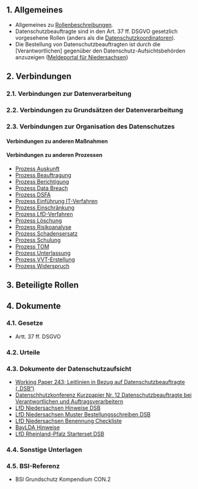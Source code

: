 ## 1. Allgemeines
- Allgemeines zu [Rollenbeschreibungen](../Organisation/Rollenbeschreibungen.md).
- Datenschutzbeauftragte sind in den Art. 37 ff. DSGVO gesetzlich vorgesehene Rollen (anders als die [Datenschutzkoordinatoren](../Organisation/Rolle-DSK.md)).
- Die Bestellung von Datenschutzbeauftragten ist durch die [Verantwortlichen] gegenüber den Datenschutz-Aufsichtsbehörden anzuzeigen ([Meldeportal für Niedersachsen](https://nds.dsb-meldung.de/))
## 2. Verbindungen
### 2.1. Verbindungen zur Datenverarbeitung
### 2.2. Verbindungen zu Grundsätzen der Datenverarbeitung
### 2.3. Verbindungen zur Organisation des Datenschutzes
#### Verbindungen zu anderen Maßnahmen
#### Verbindungen zu anderen Prozessen
- [Prozess Auskunft](../Organisation/Prozess-Auskunft.md)
- [Prozess Beauftragung](../Organisation/Prozess-Beauftragung.md)
- [Prozess Berichtigung](../Organisation/Prozess-Berichtigung.md)
- [Prozess Data Breach](../Organisation/Prozess-Data-Breach.md)
- [Prozess DSFA](../Organisation/Prozess-DSFA.md)
- [Prozess Einführung IT-Verfahren](../Organisation/Prozess-Einf%C3%BChrung-IT-Verfahren.md)
- [Prozess Einschränkung](../Organisation/Prozess-Einschraenkung.md)
- [Prozess LfD-Verfahren](../Organisation/Prozess-LfD-Verfahren.md)
- [Prozess Löschung](../Organisation/Prozess-Loeschung.md)
- [Prozess Risikoanalyse](../Organisation/Prozess-Risikoanalyse.md)
- [Prozess Schadensersatz](../Organisation/Prozess-Schadensersatz.md)
- [Prozess Schulung](../Organisation/Prozess-Schulung.md)
- [Prozess TOM](../Organisation/Prozess-TOM.md)
- [Prozess Unterlassung](../Organisation/Prozess-Unterlassung.md)
- [Prozess VVT-Erstellung](../Organisation/Prozess-VVT-Erstellung.md)
- [Prozess Widerspruch](../Organisation/Prozess-Widerspruch.md)
## 3. Beteiligte Rollen
## 4. Dokumente
### 4.1. Gesetze
- Artt. 37 ff. DSGVO
### 4.2. Urteile
### 4.3. Dokumente der Datenschutzaufsicht
- [Working Paper 243; Leitlinien in Bezug auf Datenschutzbeauftragte („DSB“)](https://www.datenschutzkonferenz-online.de/media/wp/20170405_wp243_rev01.pdf)
- [Datenschhutzkonferenz Kurzpapier Nr. 12
Datenschutzbeauftragte bei Verantwortlichen und
Auftragsverarbeitern](https://www.datenschutzkonferenz-online.de/media/kp/dsk_kpnr_12.pdf)
- [LfD Niedersachsen Hinweise DSB](https://lfd.niedersachsen.de/download/120512/Aufgaben_DSB.pdf)
- [LfD Niedersachsen Muster Bestellungsschreiben DSB](https://lfd.niedersachsen.de/startseite/themen/datenschutzbeauftragte/betriebliche_datenschutzbeauftragte/betriebliche-datenschutzbeauftragte-87291.html)
- [LfD Niedersachsen Benennung Checkliste](https://lfd.niedersachsen.de/download/120511)
- [BayLDA Hinweise](https://www.datenschutz-bayern.de/datenschutzreform2018/aki07.pdf)
- [LfD Rheinland-Pfalz Starterset DSB](https://www.datenschutz.rlp.de/de/themenfelder-themen/behoerdliche-datenschutzbeauftragte/)
### 4.4. Sonstige Unterlagen
### 4.5. BSI-Referenz
- BSI Grundschutz Kompendium CON.2
